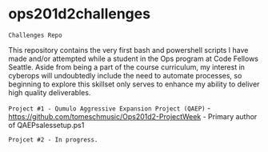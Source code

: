 # ops201d2challenges
```Challenges Repo```

This repository contains the very first bash and powershell scripts I have made and/or attempted while a student in the Ops program at Code Fellows Seattle. Aside from being a part of the course curriculum, my interest in cyberops will undoubtedly include the need to automate processes, so beginning to explore this skillset only serves to enhance my ability to deliver high quality deliverables.

```Project #1 - Qumulo Aggressive Expansion Project (QAEP)``` - https://github.com/tomeschmusic/Ops201d2-ProjectWeek - Primary author of QAEPsalessetup.ps1
  
```Projcet #2 - In progress.```
